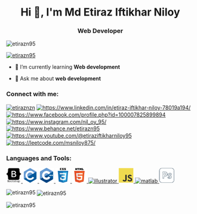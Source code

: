 <h1 align="center">Hi 👋, I'm Md Etiraz Iftikhar Niloy</h1>
<h3 align="center">Web Developer</h3>

<p align="left"> <img src="https://komarev.com/ghpvc/?username=etirazn95&label=Profile%20views&color=0e75b6&style=flat" alt="etirazn95" /> </p>

<p align="left"> <a href="https://github.com/ryo-ma/github-profile-trophy"><img src="https://github-profile-trophy.vercel.app/?username=etirazn95" alt="etirazn95" /></a> </p>

- 🌱 I’m currently learning **Web development**

- 💬 Ask me about **web development**

<h3 align="left">Connect with me:</h3>
<p align="left">
<a href="https://twitter.com/etiraznzn" target="blank"><img align="center" src="https://raw.githubusercontent.com/rahuldkjain/github-profile-readme-generator/master/src/images/icons/Social/twitter.svg" alt="etiraznzn" height="30" width="40" /></a>
<a href="https://linkedin.com/in/https://www.linkedin.com/in/etiraz-iftikhar-niloy-78019a194/" target="blank"><img align="center" src="https://raw.githubusercontent.com/rahuldkjain/github-profile-readme-generator/master/src/images/icons/Social/linked-in-alt.svg" alt="https://www.linkedin.com/in/etiraz-iftikhar-niloy-78019a194/" height="30" width="40" /></a>
<a href="https://fb.com/https://www.facebook.com/profile.php?id=100007825899894" target="blank"><img align="center" src="https://raw.githubusercontent.com/rahuldkjain/github-profile-readme-generator/master/src/images/icons/Social/facebook.svg" alt="https://www.facebook.com/profile.php?id=100007825899894" height="30" width="40" /></a>
<a href="https://instagram.com/https://www.instagram.com/nil_oy_95/" target="blank"><img align="center" src="https://raw.githubusercontent.com/rahuldkjain/github-profile-readme-generator/master/src/images/icons/Social/instagram.svg" alt="https://www.instagram.com/nil_oy_95/" height="30" width="40" /></a>
<a href="https://www.behance.net/https://www.behance.net/etirazn95" target="blank"><img align="center" src="https://raw.githubusercontent.com/rahuldkjain/github-profile-readme-generator/master/src/images/icons/Social/behance.svg" alt="https://www.behance.net/etirazn95" height="30" width="40" /></a>
<a href="https://www.youtube.com/c/https://www.youtube.com/@etiraziftikharniloy95" target="blank"><img align="center" src="https://raw.githubusercontent.com/rahuldkjain/github-profile-readme-generator/master/src/images/icons/Social/youtube.svg" alt="https://www.youtube.com/@etiraziftikharniloy95" height="30" width="40" /></a>
<a href="https://www.leetcode.com/https://leetcode.com/msniloy875/" target="blank"><img align="center" src="https://raw.githubusercontent.com/rahuldkjain/github-profile-readme-generator/master/src/images/icons/Social/leet-code.svg" alt="https://leetcode.com/msniloy875/" height="30" width="40" /></a>
</p>

<h3 align="left">Languages and Tools:</h3>
<p align="left"> <a href="https://getbootstrap.com" target="_blank" rel="noreferrer"> <img src="https://raw.githubusercontent.com/devicons/devicon/master/icons/bootstrap/bootstrap-plain-wordmark.svg" alt="bootstrap" width="40" height="40"/> </a> <a href="https://www.cprogramming.com/" target="_blank" rel="noreferrer"> <img src="https://raw.githubusercontent.com/devicons/devicon/master/icons/c/c-original.svg" alt="c" width="40" height="40"/> </a> <a href="https://www.w3schools.com/cpp/" target="_blank" rel="noreferrer"> <img src="https://raw.githubusercontent.com/devicons/devicon/master/icons/cplusplus/cplusplus-original.svg" alt="cplusplus" width="40" height="40"/> </a> <a href="https://www.w3schools.com/css/" target="_blank" rel="noreferrer"> <img src="https://raw.githubusercontent.com/devicons/devicon/master/icons/css3/css3-original-wordmark.svg" alt="css3" width="40" height="40"/> </a> <a href="https://www.w3.org/html/" target="_blank" rel="noreferrer"> <img src="https://raw.githubusercontent.com/devicons/devicon/master/icons/html5/html5-original-wordmark.svg" alt="html5" width="40" height="40"/> </a> <a href="https://www.adobe.com/in/products/illustrator.html" target="_blank" rel="noreferrer"> <img src="https://www.vectorlogo.zone/logos/adobe_illustrator/adobe_illustrator-icon.svg" alt="illustrator" width="40" height="40"/> </a> <a href="https://developer.mozilla.org/en-US/docs/Web/JavaScript" target="_blank" rel="noreferrer"> <img src="https://raw.githubusercontent.com/devicons/devicon/master/icons/javascript/javascript-original.svg" alt="javascript" width="40" height="40"/> </a> <a href="https://www.mathworks.com/" target="_blank" rel="noreferrer"> <img src="https://upload.wikimedia.org/wikipedia/commons/2/21/Matlab_Logo.png" alt="matlab" width="40" height="40"/> </a> <a href="https://www.photoshop.com/en" target="_blank" rel="noreferrer"> <img src="https://raw.githubusercontent.com/devicons/devicon/master/icons/photoshop/photoshop-line.svg" alt="photoshop" width="40" height="40"/> </a> </p>

<p><img align="left" src="https://github-readme-stats.vercel.app/api/top-langs?username=etirazn95&show_icons=true&locale=en&layout=compact" alt="etirazn95" /></p>

<p>&nbsp;<img align="center" src="https://github-readme-stats.vercel.app/api?username=etirazn95&show_icons=true&locale=en" alt="etirazn95" /></p>

<p><img align="center" src="https://github-readme-streak-stats.herokuapp.com/?user=etirazn95&" alt="etirazn95" /></p>

